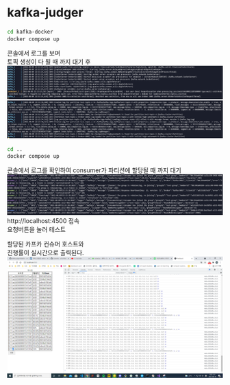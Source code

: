 # kafka-judger  


```bash
cd kafka-docker  
docker compose up  
```
콘솔에서 로그를 보며  
토픽 생성이 다 될 때 까지 대기 후  
![1](https://github.com/vcho1958/kafka-judger/blob/main/1.PNG)  
![2](https://github.com/vcho1958/kafka-judger/blob/main/2.PNG)  
```bash
cd ..  
docker compose up  
```
  
콘솔에서 로그를 확인하여 consumer가 파티션에 할당될 때 까지 대기  
  ![3](https://github.com/vcho1958/kafka-judger/blob/main/3.PNG)  
http://localhost:4500 접속  
요청버튼을 눌러 테스트  
  
할당된 카프카 컨슈머 호스트와  
진행률이 실시간으로 출력된다.  
![4](https://github.com/vcho1958/kafka-judger/blob/main/4.PNG)  
